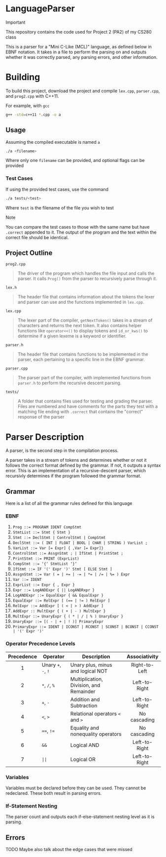 # LanguageParser

> [!IMPORTANT]
> This repository contains the code used for Project 2 (PA2) of my CS280 class

This is a parser for a "Mini C-Like (MCL)" language, as defined below in EBNF notation.
It takes in a file to perform the parsing on and outputs whether it was correctly parsed, any parsing errors, and other information.

# Building

To build this project, download the project and compile `lex.cpp`, `parser.cpp`, and `prog2.cpp` with C++11.

For example, with `gcc`

```bash
g++ -std=c++11 *.cpp -o a
```

## Usage

Assuming the compiled executable is named `a`

```bash
./a <filename>
```

Where only one `filename` can be provided, and optional flags can be provided

### Test Cases

If using the provided test cases, use the command

```bash
./a tests/<test>
```

Where `test` is the filename of the file you wish to test

> [!NOTE]
> You can compare the test cases to those with the same name but have `.correct` appended to it.
> The output of the program and the text within the correct file should be identical.

## Project Outline

`prog2.cpp`

> The driver of the program which handles the file input and calls the parser.
> It calls `Prog()` from the parser to recursively parse through it.

`lex.h`

> The header file that contains information about the tokens the lexer and parser can use and the functions implemented in `lex.cpp`.

`lex.cpp`

> The lexer part of the compiler, `getNextToken()` takes in a stream of characters and returns the next token.
> It also contains helper functions like `operator<<()` to display tokens and `id_or_kws()` to determine if a given lexeme is a keyword or identifier.

`parser.h`

> The header file that contains functions to be implemented in the parser, each pertaining to a specific line in the EBNF grammar.

`parser.cpp`

> The parser part of the compiler, with implemented functions from `parser.h` to perform the recursive descent parsing.

`tests/`

> A folder that contains files used for testing and grading the parser.
> Files are numbered and have comments for the parts they test with a matching file ending with `.correct` that contains the "correct" response of the parser

# Parser Description

A parser, is the second step in the compilation process.

A parser takes in a stream of tokens and determines whether or not it follows the correct format defined by the grammar. If not, it outputs a syntax error.
This is an implementation of a recursive-descent parser, which recursivly determines if the program followed the grammar format.

## Grammar

Here is a list of all the grammar rules defined for this language

### EBNF

1. `Prog ::= PROGRAM IDENT CompStmt`
2. `StmtList ::= Stmt { Stmt }`
3. `Stmt ::= DeclStmt | ControlStmt | CompStmt`
4. `DeclStmt ::= ( INT | FLOAT | BOOL | CHAR | STRING ) VarList ;`
5. `VarList ::= Var [= Expr] { ,Var [= Expr]}`
6. `ControlStmt ::= AssgnStmt ; | IfStmt | PrintStmt ;`
7. `PrintStmt ::= PRINT (ExprList)`
8. `CompStmt ::= ‘{‘ StmtList ‘}’`
9. `IfStmt ::= IF '(' Expr ')' Stmt [ ELSE Stmt ]`
10. `AssgnStmt ::= Var ( = | += | -= | *= | /= | %= ) Expr`
11. `Var ::= IDENT`
12. `ExprList ::= Expr { , Expr }`
13. `Expr ::= LogANDExpr { || LogANDRxpr }`
14. `LogANDExpr ::= EqualExpr { && EqualExpr }`
15. `EqualExpr ::= RelExpr [ (== | != ) RelExpr ]`
16. `RelExpr ::= AddExpr [ ( < | > ) AddExpr ]`
17. `AddExpr :: MultExpr { ( + | - ) MultExpr }`
18. `MultExpr ::= UnaryExpr { ( * | / | % ) UnaryExpr }`
19. `UnaryExpr ::= [( - | + | ! )] PrimaryExpr`
20. `PrimaryExpr ::= IDENT | ICONST | RCONST | SCONST | BCONST | CCONST | '(' Expr ')'`

### Operator Precedence Levels

| Precedence | Operator            | Description                             | Associativity |
| :--------: | ------------------- | --------------------------------------- | :-----------: |
|     1      | Unary `+`, `-`, `!` | Unary plus, minus and logical NOT       | Right-to-Left |
|     2      | `*`, `/`, `%`       | Multiplication, Division, and Remainder | Left-to-Right |
|     3      | `+`, `-`            | Addition and Subtraction                | Left-to-Right |
|     4      | `<`, `>`            | Relational operators `<` and `>`        | No cascading  |
|     5      | `==`, `!=`          | Equality and nonequality operators      | No cascading  |
|     6      | `&&`                | Logical AND                             | Left-to-Right |
|     7      | `\|\|`              | Logical OR                              | Left-to-Right |

### Variables

Variables must be declared before they can be used. They cannot be redeclared. These both result in parsing errors.

### If-Statement Nesting

The parser count and outputs each if-else-statement nesting level as it is parsing.

## Errors

TODO
Maybe also talk about the edge cases that were missed
